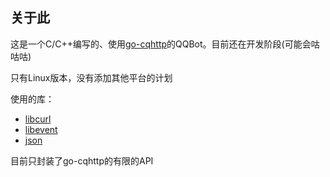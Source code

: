 ## 关于此

这是一个C/C++编写的、使用[go-cqhttp](https://github.com/Mrs4s/go-cqhttp)的QQBot。目前还在开发阶段(可能会咕咕咕)

只有Linux版本，没有添加其他平台的计划

使用的库：

- [libcurl](https://github.com/curl/curl/)
- [libevent](https://github.com/libevent/libevent)
- [json](https://github.com/nlohmann/json/#projects-using-json-for-modern-c)

目前只封装了go-cqhttp的有限的API

